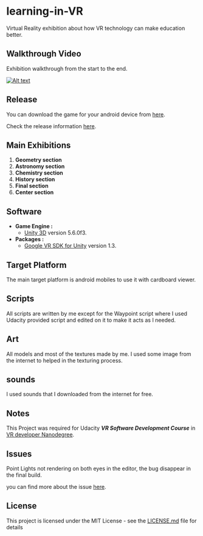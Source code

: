 # learning-in-VR
Virtual Reality exhibition about how VR technology can make education better.

## Walkthrough Video

Exhibition walkthrough from the start to the end.

[![Alt text](https://img.youtube.com/vi/I0OygqT-XZQ/0.jpg)](https://www.youtube.com/watch?v=I0OygqT-XZQ "Click to play on youtube.com")

## Release
You can download the game for your android device from [here](https://github.com/WaleedYaser/learning-in-VR/releases/download/v1.0/Project5.apk).

Check the release information [here](https://github.com/WaleedYaser/learning-in-VR/releases).

## Main Exhibitions

1. **Geometry section**  
2. **Astronomy section**
3. **Chemistry section**
4. **History section**
5. **Final section**
6. **Center section**

## Software

* **Game Engine :**
  * [Unity 3D](https://unity3d.com/) version 5.6.0f3.
* **Packages :**
  * [Google VR SDK for Unity](https://developers.google.com/vr/unity/) version 1.3.

## Target Platform

The main target platform is android mobiles to use it with cardboard viewer.

## Scripts

All scripts are written by me except for the Waypoint script where I used Udacity provided script and edited on it to make it acts as I needed.

## Art

All models and most of the textures made by me. I used some image from the internet to
helped in the texturing process.

## sounds

I used sounds that I downloaded from the internet for free.

## Notes

This Project was required for Udacity _**VR Software Development Course**_ in [VR developer Nanodegree](https://www.udacity.com/course/vr-developer-nanodegree--nd017).

## Issues
Point Lights not rendering on both eyes in the editor, the bug disappear in the final build.

you can find more about the issue [here](https://github.com/googlevr/gvr-unity-sdk/issues/551).

## License

This project is licensed under the MIT License - see the [LICENSE.md](LICENSE.md) file for details
